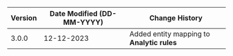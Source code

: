 | **Version** | **Date Modified (DD-MM-YYYY)** | **Change History**                          |
|-------------|--------------------------------|---------------------------------------------|
| 3.0.0       | 12-12-2023                     | Added entity mapping to **Analytic rules**  |
